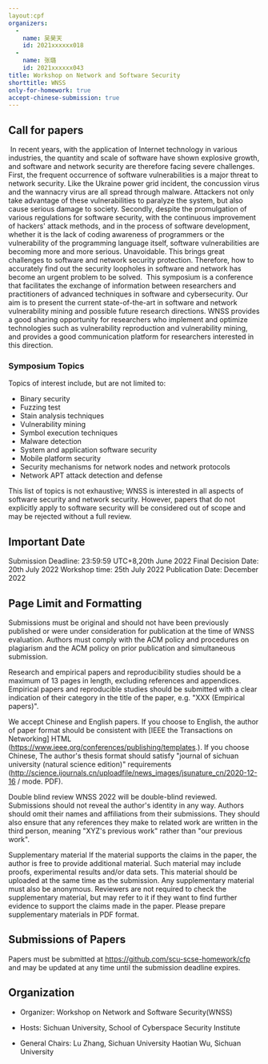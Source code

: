 ```yaml
---
layout:cpf
organizers:
  -
    name: 吴昊天
    id: 2021xxxxxx018
  -
    name: 张璐
    id: 2021xxxxxx043
title: Workshop on Network and Software Security
shorttitle: WNSS
only-for-homework: true
accept-chinese-submission: true
---
```


##  Call for papers

​     In recent years, with the application of Internet technology in various industries, the quantity and scale of software have shown explosive growth, and software and network security are therefore facing severe challenges. First, the frequent occurrence of software vulnerabilities is a major threat to network security. Like the Ukraine power grid incident, the concussion virus and the wannacry virus are all spread through malware. Attackers not only take advantage of these vulnerabilities to paralyze the system, but also cause serious damage to society. Secondly, despite the promulgation of various regulations for software security, with the continuous improvement of hackers' attack methods, and in the process of software development, whether it is the lack of coding awareness of programmers or the vulnerability of the programming language itself, software vulnerabilities are becoming more and more serious. Unavoidable. This brings great challenges to software and network security protection. Therefore, how to accurately find out the security loopholes in software and network has become an urgent problem to be solved.
​      This symposium is a conference that facilitates the exchange of information between researchers and practitioners of advanced techniques in software and cybersecurity. Our aim is to present the current state-of-the-art in software and network vulnerability mining and possible future research directions. WNSS provides a good sharing opportunity for researchers who implement and optimize technologies such as vulnerability reproduction and vulnerability mining, and provides a good communication platform for researchers interested in this direction.

### Symposium Topics

Topics of interest include, but are not limited to:

* Binary security
* Fuzzing test 
* Stain analysis techniques
* Vulnerability mining
* Symbol execution techniques
* Malware detection
* System and application software security
* Mobile platform security
* Security mechanisms for network nodes and network protocols
* Network APT attack detection and defense

This list of topics is not exhaustive; WNSS is interested in all aspects of software security and network security. However, papers that do not explicitly apply to software security will be considered out of scope and may be rejected without a full review.

## Important Date

Submission Deadline: 23:59:59 UTC+8,20th June 2022
Final Decision Date: 20th July 2022
Workshop time: 25th July 2022
Publication Date: December 2022

## Page Limit and Formatting

Submissions must be original and should not have been previously published or were under consideration for publication at the time of WNSS evaluation. Authors must comply with the ACM policy and procedures on plagiarism and the ACM policy on prior publication and simultaneous submission.

Research and empirical papers and reproducibility studies should be a maximum of 13 pages in length, excluding references and appendices. Empirical papers and reproducible studies should be submitted with a clear indication of their category in the title of the paper, e.g. "XXX (Empirical papers)".

We accept Chinese and English papers. If you choose to English, the author of paper format should be consistent with [IEEE the Transactions on Networking] HTML (https://www.ieee.org/conferences/publishing/templates.). If you choose Chinese, The author's thesis format should satisfy "journal of sichuan university (natural science edition)" requirements (http://science.ijournals.cn/uploadfile/news_images/jsunature_cn/2020-12-16 / mode. PDF).

Double blind review
WNSS 2022 will be double-blind reviewed. Submissions should not reveal the author's identity in any way. Authors should omit their names and affiliations from their submissions. They should also ensure that any references they make to related work are written in the third person, meaning "XYZ's previous work" rather than "our previous work".

Supplementary material
If the material supports the claims in the paper, the author is free to provide additional material. Such material may include proofs, experimental results and/or data sets. This material should be uploaded at the same time as the submission. Any supplementary material must also be anonymous. Reviewers are not required to check the supplementary material, but may refer to it if they want to find further evidence to support the claims made in the paper. Please prepare supplementary materials in PDF format.

## Submissions of Papers

Papers must be submitted at https://github.com/scu-scse-homework/cfp and may be updated at any time until the submission deadline expires.

## Organization

- Organizer: Workshop on Network and Software Security(WNSS)

- Hosts: Sichuan University, School of Cyberspace Security Institute

- General Chairs:
  Lu Zhang, Sichuan University
  Haotian Wu, Sichuan University
